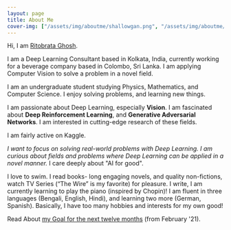 ```yaml
---
layout: page
title: About Me
cover-img: ["/assets/img/aboutme/shallowgan.png", "/assets/img/aboutme/style_transfer.png"]
---
```


Hi, I am [Ritobrata Ghosh](https://www.linkedin.com/in/ritobrata-ghosh/).

I am a Deep Learning Consultant based in Kolkata, India, currently working for a beverage company based in Colombo, Sri Lanka. I am applying Computer Vision to solve a problem in a novel field.

I am an undergraduate student studying Physics, Mathematics, and Computer Science. I enjoy solving problems, and learning new things.

I am passionate about Deep Learning, especially **Vision**. I am fascinated about **Deep Reinforcement Learning**, and **Generative Adversarial Networks**. I am interested in cutting-edge research of these fields.

I am fairly active on Kaggle.

*I want to focus on solving real-world problems with Deep Learning. I am curious about fields and problems where Deep Learning can be applied in a novel manner.* I care deeply about "AI for good".

I love to swim. I read books- long engaging novels, and quality non-fictions, watch TV Series (“The Wire” is my favorite) for pleasure. I write, I am currently learning to play the piano (inspired by Chopin)! I am fluent in three languages (Bengali, English, Hindi), and learning two more (German, Spanish). Basically, I have too many hobbies and interests for my own good!

Read About [my Goal for the next twelve months](https://ghosh-r.github.io/2021-02-09-next-12-months-goal/) (from February '21).

